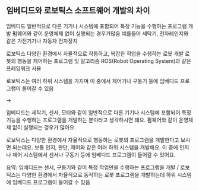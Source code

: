 ## 임베디드와 로보틱스 소프트웨어 개발의 차이


임베디드
	일반적으로 다른 기기나 시스템에 포함되어 특정 기능을 수행하는 프로그램 개발
	펌웨어와 같이 운영체제 없이 실행되는 경우가많음
	예를들어 세탁기, 전자레인지와 같은 가전기기나 자동차 전자장치
	
로보틱스
	다양한 환경에서 자율적으로 작동하고, 복잡한 작업을 수행하는 로봇 개발
	로봇의 행동을 제어하는 프로그램 및 알고리즘
	ROS(Robot Operating System)과 같은 프레임워크 사용

로보틱스는 여러 하위 시스템을 가지며 이 중에서 제어기나 구동기 등에 임베디드 프로그램이 들어갈 수 있음


->

임베디드는 세탁기, 센서, 모터와 같이 일반적으로 다른 기기나 시스템에 포함되어 특정 기능을 수행하는 프로그램을 개발하는 분야라고 생각하시면 돼요. 펌웨어와 같이 운영체제 없이 실행되는 겅우가 많아요.

로보틱스는 다양한 환경에서 자율적으로 행동하는 로봇의 프로그램을 개발한다고 보시면 되는데요.
보통 인지, 판단, 제어와 같은 여러 하위 시스템을 개발해요. 이 중에 인지나 제어 시스템에서 센서나 구동기 등에 임베디드 프로그램이 들어갈 수 있어요.

요약: 임베디드는 센서, 구동기와 같이 특정 작업만을 수행하는 프로그램을 개발 / 로보틱스는 다양한 환경에서 자율적으로 동작하는 로봇 프로그램을 개발하는데 하위 시스템에 임베디드 프로그램이 들어갈 수 있음

